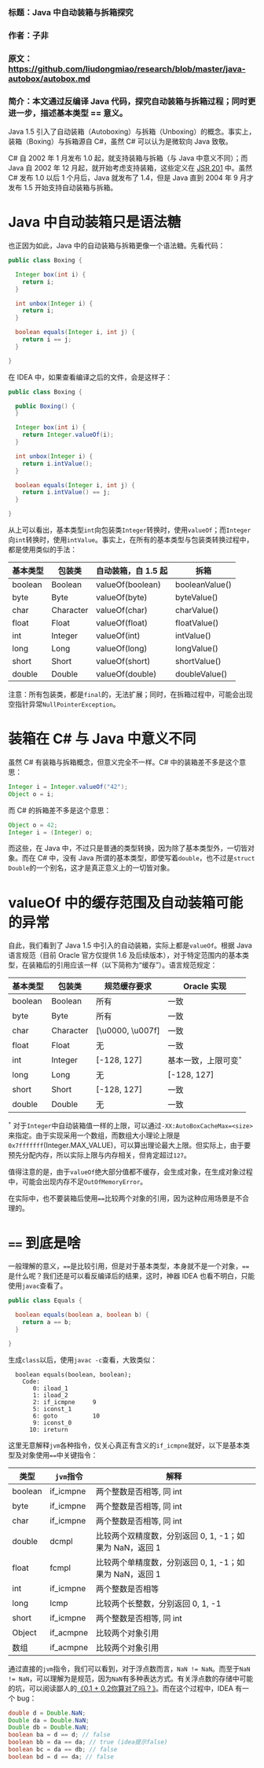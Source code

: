 ﻿### 标题：Java 中自动装箱与拆箱探究
### 作者：子非
### 原文：https://github.com/liudongmiao/research/blob/master/java-autobox/autobox.md
### 简介：本文通过反编译 Java 代码，探究自动装箱与拆箱过程；同时更进一步，描述基本类型 == 意义。

Java 1.5 引入了自动装箱（Autoboxing）与拆箱（Unboxing）的概念。事实上，装箱（Boxing）与拆箱源自 C#，虽然 C# 可以认为是微软向 Java 致敬。

C# 自 2002 年 1 月发布 1.0 起，就支持装箱与拆箱（与 Java 中意义不同）；而 Java 自 2002 年 12 月起，就开始考虑支持装箱，这些定义在 [JSR 201](https://www.jcp.org/en/jsr/detail?id=201) 中。虽然 C# 发布 1.0 以后 1 个月后，Java 就发布了 1.4，但是 Java 直到 2004 年 9 月才发布 1.5 开始支持自动装箱与拆箱。

# Java 中自动装箱只是语法糖

也正因为如此，Java 中的自动装箱与拆箱更像一个语法糖。先看代码：

```java
public class Boxing {

  Integer box(int i) {
    return i;
  }

  int unbox(Integer i) {
    return i;
  }

  boolean equals(Integer i, int j) {
    return i == j;
  }

}
```

在 IDEA 中，如果查看编译之后的文件，会是这样子：

```java
public class Boxing {

  public Boxing() {
  }

  Integer box(int i) {
    return Integer.valueOf(i);
  }

  int unbox(Integer i) {
    return i.intValue();
  }

  boolean equals(Integer i, int j) {
    return i.intValue() == j;
  }

}
```

从上可以看出，基本类型`int`向包装类`Integer`转换时，使用`valueOf`；而`Integer`向`int`转换时，使用`intValue`。事实上，在所有的基本类型与包装类转换过程中，都是使用类似的手法：

| 基本类型 | 包装类 | 自动装箱，自 1.5 起 | 拆箱 |
| ------- | ----- | ------- | --- |
| boolean | Boolean | valueOf(boolean) | booleanValue() |
| byte | Byte | valueOf(byte) | byteValue() |
| char | Character | valueOf(char) | charValue() |
| float | Float | valueOf(float) | floatValue() |
| int | Integer | valueOf(int) | intValue() |
| long | Long | valueOf(long) | longValue() |
| short | Short | valueOf(short) | shortValue() |
| double | Double | valueOf(double) | doubleValue() |

注意：所有包装类，都是`final`的，无法扩展；同时，在拆箱过程中，可能会出现空指针异常`NullPointerException`。

# 装箱在 C# 与 Java 中意义不同

虽然 C# 有装箱与拆箱概念，但意义完全不一样。C# 中的装箱差不多是这个意思：

```java
Integer i = Integer.valueOf("42");
Object o = i;
```

而 C# 的拆箱差不多是这个意思：

```java
Object o = 42;
Integer i = (Integer) o;
```

而这些，在 Java 中，不过只是普通的类型转换，因为除了基本类型外，一切皆对象。而在 C# 中，没有 Java 所谓的基本类型，即使写着`double`，也不过是`struct Double`的一个别名，这才是真正意义上的一切皆对象。

# valueOf 中的缓存范围及自动装箱可能的异常

自此，我们看到了 Java 1.5 中引入的自动装箱，实际上都是`valueOf`。根据 Java 语言规范（目前 Oracle 官方仅提供 1.6 及后续版本），对于特定范围内的基本类型，在装箱后的引用应该一样（以下简称为“缓存”）。语言规范规定：

| 基本类型 | 包装类 | 规范缓存要求 | Oracle 实现 |
| ------- | ----- | --- | ---- |
| boolean | Boolean | 所有 | 一致 |
| byte | Byte | 所有 | 一致 |
| char | Character | [\u0000, \u007f] | 一致 |
| float | Float | 无 | 一致 |
| int | Integer | [-128, 127] | 基本一致，上限可变<sup>`*`</sup> |
| long | Long | 无 | [-128, 127] |
| short | Short | [-128, 127] | 一致 |
| double | Double | 无 | 一致 |

<sup>`*`</sup> 对于`Integer`中自动装箱值一样的上限，可以通过`-XX:AutoBoxCacheMax=<size>`来指定。由于实现采用一个数组，而数组大小理论上限是`0x7fffffff`(Integer.MAX_VALUE)，可以算出理论最大上限。但实际上，由于要预先分配内存，所以实际上限与内存相关，但肯定超过`127`。

值得注意的是，由于`valueOf`绝大部分值都不缓存，会生成对象，在生成对象过程中，可能会出现内存不足`OutOfMemoryError`。

在实际中，也不要装箱后使用`==`比较两个对象的引用，因为这种应用场景是不合理的。

# `==` 到底是啥

一般理解的意义，`==`是比较引用，但是对于基本类型，本身就不是一个对象，`==`是什么呢？我们还是可以看反编译后的结果，这时，神器 IDEA 也看不明白，只能使用`javac`查看了。

```java
public class Equals {

  boolean equals(boolean a, boolean b) {
    return a == b;
  }

}
```

生成`class`以后，使用`javac -c`查看，大致类似：

```
  boolean equals(boolean, boolean);
    Code:
       0: iload_1
       1: iload_2
       2: if_icmpne     9
       5: iconst_1
       6: goto          10
       9: iconst_0
      10: ireturn
```

这里无意解释`jvm`各种指令，仅关心真正有含义的`if_icmpne`就好，以下是基本类型及对象使用`==`中关键指令：

| 类型 | `jvm`指令 | 解释 |
| --- | --- | --- |
| boolean | if_icmpne | 两个整数是否相等, 同 int |
| byte | if_icmpne | 两个整数是否相等, 同 int |
| char | if_icmpne | 两个整数是否相等, 同 int |
| double | dcmpl | 比较两个双精度数，分别返回 0, 1, -1；如果为 NaN，返回 1 |
| float | fcmpl | 比较两个单精度数，分别返回 0, 1, -1；如果为 NaN，返回 1 |
| int | if_icmpne | 两个整数是否相等  |
| long | lcmp | 比较两个长整数，分别返回 0, 1, -1 |
| short | if_icmpne | 两个整数是否相等, 同 int |
| Object | if_acmpne | 比较两个对象引用 |
| 数组 | if_acmpne | 比较两个对象引用 |

通过直接的`jvm`指令，我们可以看到，对于浮点数而言，`NaN != NaN`。而至于`NaN != NaN`，可以理解为是规范，因为`NaN`有多种表达方式。有关浮点数的存储中可能的坑，可以阅读鄙人的[《0.1 + 0.2你算对了吗？》](http://mp.weixin.qq.com/s?__biz=MzAwOTE0ODEwMQ==&mid=2650686196&idx=1&sn=281521f872016b49fca2d1b4d7c9e737)。而在这个过程中，IDEA 有一个 bug：

```java
double d = Double.NaN;
Double da = Double.NaN;
Double db = Double.NaN;
boolean ba = d == d; // false
boolean bb = da == da; // true (idea提示false)
boolean bc = da == db; // false
boolean bd = d == da; // false
```
